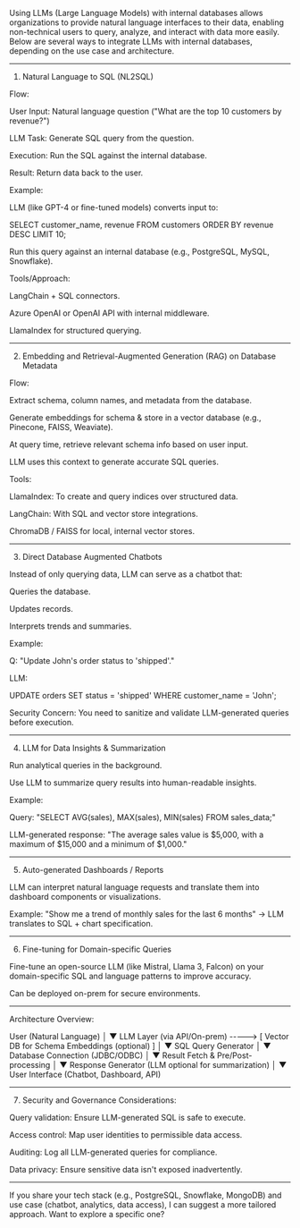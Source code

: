 Using LLMs (Large Language Models) with internal databases allows organizations to provide natural language interfaces to their data, enabling non-technical users to query, analyze, and interact with data more easily. Below are several ways to integrate LLMs with internal databases, depending on the use case and architecture.


---

1. Natural Language to SQL (NL2SQL)

Flow:

User Input: Natural language question ("What are the top 10 customers by revenue?")

LLM Task: Generate SQL query from the question.

Execution: Run the SQL against the internal database.

Result: Return data back to the user.


Example:

LLM (like GPT-4 or fine-tuned models) converts input to:

SELECT customer_name, revenue FROM customers ORDER BY revenue DESC LIMIT 10;

Run this query against an internal database (e.g., PostgreSQL, MySQL, Snowflake).


Tools/Approach:

LangChain + SQL connectors.

Azure OpenAI or OpenAI API with internal middleware.

LlamaIndex for structured querying.



---

2. Embedding and Retrieval-Augmented Generation (RAG) on Database Metadata

Flow:

Extract schema, column names, and metadata from the database.

Generate embeddings for schema & store in a vector database (e.g., Pinecone, FAISS, Weaviate).

At query time, retrieve relevant schema info based on user input.

LLM uses this context to generate accurate SQL queries.


Tools:

LlamaIndex: To create and query indices over structured data.

LangChain: With SQL and vector store integrations.

ChromaDB / FAISS for local, internal vector stores.



---

3. Direct Database Augmented Chatbots

Instead of only querying data, LLM can serve as a chatbot that:

Queries the database.

Updates records.

Interprets trends and summaries.


Example:

Q: "Update John's order status to 'shipped'."

LLM:

UPDATE orders SET status = 'shipped' WHERE customer_name = 'John';


Security Concern: You need to sanitize and validate LLM-generated queries before execution.


---

4. LLM for Data Insights & Summarization

Run analytical queries in the background.

Use LLM to summarize query results into human-readable insights.

Example:

Query: "SELECT AVG(sales), MAX(sales), MIN(sales) FROM sales_data;"

LLM-generated response: "The average sales value is $5,000, with a maximum of $15,000 and a minimum of $1,000."




---

5. Auto-generated Dashboards / Reports

LLM can interpret natural language requests and translate them into dashboard components or visualizations.

Example: "Show me a trend of monthly sales for the last 6 months" -> LLM translates to SQL + chart specification.



---

6. Fine-tuning for Domain-specific Queries

Fine-tune an open-source LLM (like Mistral, Llama 3, Falcon) on your domain-specific SQL and language patterns to improve accuracy.

Can be deployed on-prem for secure environments.



---

Architecture Overview:

User (Natural Language)
     │
     ▼
 LLM Layer (via API/On-prem)  ----->  [ Vector DB for Schema Embeddings (optional) ]
     │
     ▼
 SQL Query Generator
     │
     ▼
 Database Connection (JDBC/ODBC)
     │
     ▼
 Result Fetch & Pre/Post-processing
     │
     ▼
 Response Generator (LLM optional for summarization)
     │
     ▼
 User Interface (Chatbot, Dashboard, API)


---

7. Security and Governance Considerations:

Query validation: Ensure LLM-generated SQL is safe to execute.

Access control: Map user identities to permissible data access.

Auditing: Log all LLM-generated queries for compliance.

Data privacy: Ensure sensitive data isn't exposed inadvertently.



---

If you share your tech stack (e.g., PostgreSQL, Snowflake, MongoDB) and use case (chatbot, analytics, data access), I can suggest a more tailored approach. Want to explore a specific one?

